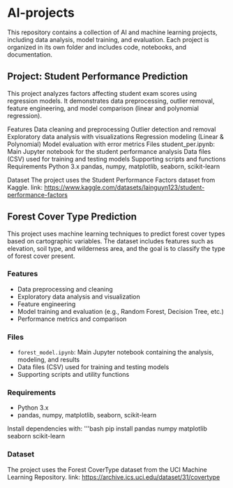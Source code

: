 # AI-projects
This repository contains a collection of AI and machine learning projects, including data analysis, model training, and evaluation. Each project is organized in its own folder and includes code, notebooks, and documentation.

## Project: Student Performance Prediction
This project analyzes factors affecting student exam scores using regression models. It demonstrates data preprocessing, outlier removal, feature engineering, and model comparison (linear and polynomial regression).

Features
Data cleaning and preprocessing
Outlier detection and removal
Exploratory data analysis with visualizations
Regression modeling (Linear & Polynomial)
Model evaluation with error metrics
Files
student_per.ipynb: Main Jupyter notebook for the student performance analysis
Data files (CSV) used for training and testing models
Supporting scripts and functions
Requirements
Python 3.x
pandas, numpy, matplotlib, seaborn, scikit-learn

Dataset
The project uses the Student Performance Factors dataset from Kaggle. link: https://www.kaggle.com/datasets/lainguyn123/student-performance-factors

## Forest Cover Type Prediction
This project uses machine learning techniques to predict forest cover types based on cartographic variables. The dataset includes features such as elevation, soil type, and wilderness area, and the goal is to classify the type of forest cover present.

### Features

- Data preprocessing and cleaning
- Exploratory data analysis and visualization
- Feature engineering
- Model training and evaluation (e.g., Random Forest, Decision Tree, etc.)
- Performance metrics and comparison

### Files

- `forest_model.ipynb`: Main Jupyter notebook containing the analysis, modeling, and results
- Data files (CSV) used for training and testing models
- Supporting scripts and utility functions

### Requirements

- Python 3.x
- pandas, numpy, matplotlib, seaborn, scikit-learn

Install dependencies with:
'''bash
pip install pandas numpy matplotlib seaborn scikit-learn

### Dataset
The project uses the Forest CoverType dataset from the UCI Machine Learning Repository. link: https://archive.ics.uci.edu/dataset/31/covertype
